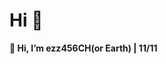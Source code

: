 <h1>Hi 👋</h1>
<b>👋 Hi, I’m ezz456CH(or Earth) | 11/11</b>

<!---
ezz456CH/ezz456CH is a ✨ special ✨ repository because its `README.md` (this file) appears on your GitHub profile.
You can click the Preview link to take a look at your changes.
--->
